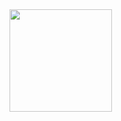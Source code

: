 

<img height="180em" src="https://github-readme-stats.vercel.app/api?username=MatheusBB&show_icons=true&theme=tokyonight&include_all_commits=true&count_private=true"/>  
